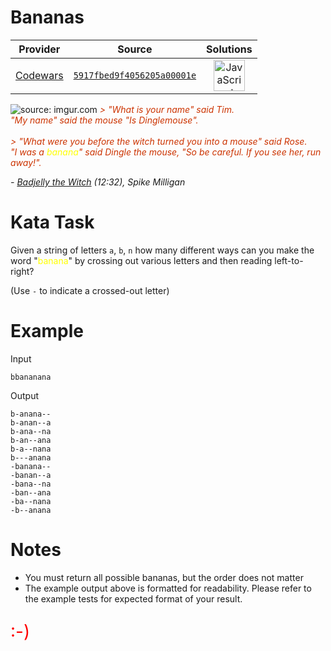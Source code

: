 [_metadata_:generated]: - "true"

# Bananas

<!-- INFO TABLE BEGIN -->

| Provider                                        | Source                                                                               | Solutions                                                                                                                                                    |
| :---------------------------------------------: | :----------------------------------------------------------------------------------: | :----------------------------------------------------------------------------------------------------------------------------------------------------------: |
| [Codewars](../../../docs/providers/Codewars.md) | [`5917fbed9f4056205a00001e`](https://www.codewars.com/kata/5917fbed9f4056205a00001e) | [<img src="https://res.cloudinary.com/rascaltwo/image/upload/v1631924076/javascript_ehszr7.svg" alt="JavaScript" title="JavaScript" width="50" />](solve.js) |

<!-- INFO TABLE END -->

<img src="https://i.imgur.com/ta6gv1i.png?1" title="source: imgur.com" />
<!-- Weekly Kata Challenge 4/Feb/2022 -->

<span style='color:#cc3300;'>
<i>
> "What is your name" said Tim. <br>"My name" said the mouse "Is Dinglemouse". 
<br><br>
> "What were you before the witch turned you into a mouse" said Rose. <br>"I was a <span style='color:yellow;'>banana</span>" said Dingle the mouse, "So be careful. If you see her, run away!".
</i>
</span>

*- <a href="https://www.youtube.com/watch?v=mep9TlGDno4">Badjelly the Witch</a>&nbsp;(12:32), Spike Milligan*

# Kata Task

Given a string of letters ```a```, ```b```, ```n``` how many different ways can you make the word "<span style='color:yellow;'>banana</span>" by crossing out various letters and then reading left-to-right?

(Use ```-``` to indicate a crossed-out letter)

# Example

Input
```
bbananana
```

Output

```
b-anana--
b-anan--a
b-ana--na
b-an--ana
b-a--nana
b---anana
-banana--
-banan--a
-bana--na
-ban--ana
-ba--nana
-b--anana
```

# Notes

* You must return all possible bananas, but the order does not matter
* The example output above is formatted for readability. Please refer to the example tests for expected format of your result.

<div style='color:red;font-size:2em'>

:-)
<br>
<br>
<br>
</div>

